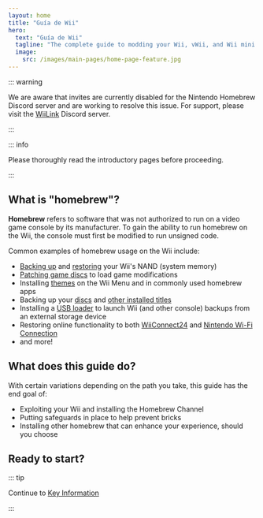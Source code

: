 ```yaml
---
layout: home
title: "Guía de Wii"
hero:
  text: "Guía de Wii"
  tagline: "The complete guide to modding your Wii, vWii, and Wii mini."
  image:
    src: /images/main-pages/home-page-feature.jpg
---
```


::: warning

We are aware that invites are currently disabled for the Nintendo Homebrew Discord server and are working to resolve this issue. For support, please visit the [WiiLink](https://discord.gg/wiilink) Discord server.

:::

::: info

Please thoroughly read the introductory pages before proceeding.

:::

## What is "homebrew"?

**Homebrew** refers to software that was not authorized to run on a video game console by its manufacturer. To gain the ability to run homebrew on the Wii, the console must first be modified to run unsigned code.

Common examples of homebrew usage on the Wii include:

- [Backing up](bootmii) and [restoring](bootmiirecover) your Wii's NAND (system memory)
- [Patching game discs](https://wiki.hacks.guide/wiki/Wii:Riivolution) to load game modifications
- Installing [themes](themes) on the Wii Menu and in commonly used homebrew apps
- Backing up your [discs](dump-games) and [other installed titles](dump-wads)
- Installing a [USB loader](wii-loaders) to launch Wii (and other console) backups from an external storage device
- Restoring online functionality to both [WiiConnect24](wiiconnect24) and [Nintendo Wi-Fi Connection](nintendowfc)
- and more!

## What does this guide do?

With certain variations depending on the path you take, this guide has the end goal of:

- Exploiting your Wii and installing the Homebrew Channel
- Putting safeguards in place to help prevent bricks
- Installing other homebrew that can enhance your experience, should you choose

## Ready to start?

::: tip

Continue to [Key Information](key-information)

:::
